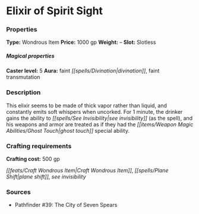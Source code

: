 ﻿---
Title: "Elixir of Spirit Sight"
Type: "Wondrous Item"
Price: "1000 gp"
Weight: "–"
Slot: "Slotless"
Caster level: "5"
Aura: "faint divination, faint transmutation"
Description: |
  "This elixir seems to be made of thick vapor rather than liquid, and constantly emits soft whispers when uncorked. For 1 minute, the drinker gains the ability to _see invisibility_ (as the spell), and his weapons and armor are treated as if they had the _ghost touch_ special ability."
Crafting cost: "500 gp"
Sources: "['Pathfinder #39: The City of Seven Spears']"
---

# Elixir of Spirit Sight

### Properties

**Type:** Wondrous Item **Price:** 1000 gp **Weight:** – **Slot:** Slotless

##### Magical properties

**Caster level:** 5 **Aura:** faint _[[spells/Divination|divination]]_, faint transmutation

### Description

This elixir seems to be made of thick vapor rather than liquid, and constantly emits soft whispers when uncorked. For 1 minute, the drinker gains the ability to _[[spells/See Invisibility|see invisibility]]_ (as the spell), and his weapons and armor are treated as if they had the _[[items/Weapon Magic Abilities/Ghost Touch|ghost touch]]_ special ability.

### Crafting requirements

**Crafting cost:** 500 gp

_[[feats/Craft Wondrous Item|Craft Wondrous Item]]_, _[[spells/Plane Shift|plane shift]]_, _see invisibility_

### Sources

* Pathfinder #39: The City of Seven Spears